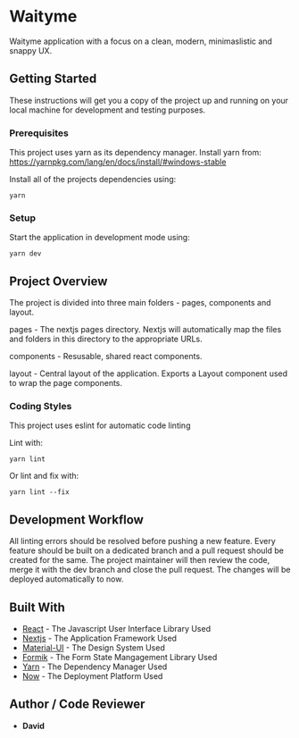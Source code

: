 # Waityme

Waityme application with a focus on a clean, modern, minimaslistic and snappy UX.

## Getting Started

These instructions will get you a copy of the project up and running on your local machine for development and testing purposes.

### Prerequisites

This project uses yarn as its dependency manager.
Install yarn from: https://yarnpkg.com/lang/en/docs/install/#windows-stable

Install all of the projects dependencies using:

```
yarn
```

### Setup
Start the application in development mode using:

```
yarn dev
```

## Project Overview 

The project is divided into three main folders - pages, components and layout.


pages - The nextjs pages directory. Nextjs will automatically map the files and folders in this directory to the appropriate URLs.

components - Resusable, shared react components.

layout - Central layout of the application. Exports a Layout component used to wrap the page components.

### Coding Styles

This project uses eslint for automatic code linting

Lint with: 
```
yarn lint
```

Or lint and fix with:
```
yarn lint --fix
```

## Development Workflow

All linting errors should be resolved before pushing a new feature.
Every feature should be built on a dedicated branch and a pull request should be created for the same.
The project maintainer will then review the code, merge it with the dev branch and close the pull request.
The changes will be deployed automatically to now.

## Built With

* [React](https://reactjs.org/docs/getting-started.html) - The Javascript User Interface Library Used
* [Nextjs](https://nextjs.org/docs) - The Application Framework Used
* [Material-UI](https://material-ui.com/) - The Design System Used
* [Formik](https://jaredpalmer.com/formik/docs/overview) - The Form State Mangagement Library Used
* [Yarn](https://yarnpkg.com/en/docs) - The Dependency Manager Used
* [Now](https://zeit.co/home) - The Deployment Platform Used

## Author / Code Reviewer

* **David**
